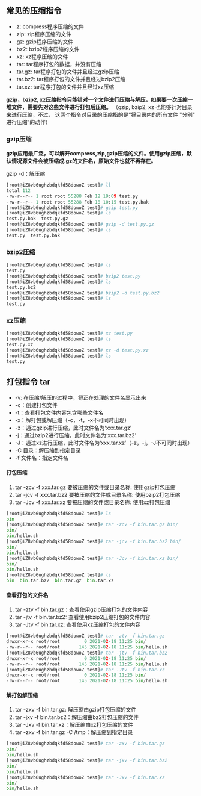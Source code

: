 ## 常见的压缩指令
* .z: compress程序压缩的文件
* .zip: zip程序压缩的文件
* .gz: gzip程序压缩的文件
* .bz2: bzip2程序压缩的文件
* .xz: xz程序压缩的文件
* .tar: tar程序打包的数据，并没有压缩
* .tar.gz: tar程序打包的文件并且经过gzip压缩
* .tar.bz2: tar程序打包的文件并且经过bzip2压缩
* .tar.xz: tar程序打包的文件并且经过xz压缩

**gzip，bzip2, xz压缩指令只能针对一个文件进行压缩与解压，如果要一次压缩一堆文件，需要先对这些文件进行打包后压缩。**
（gzip, bzip2, xz 也能够针对目录来进行压缩，不过， 这两个指令对目录的压缩指的是“将目录内的所有文件 "分别" 进行压缩”的动作）

### gzip压缩
**gzip应用最广泛，可以解开compress,zip,gzip压缩的文件。使用gzip压缩，默认情况源文件会被压缩成.gz的文件名，原始文件也就不再存在。**

gzip -d：解压缩

```python
[root@iZ8vb6ughzbdqkfd58dowoZ test]# ll
total 112
-rw-r--r-- 1 root root 55288 Feb 12 19:09 test.py
-rw-r--r-- 1 root root 55288 Feb 18 10:15 test.py.bak
[root@iZ8vb6ughzbdqkfd58dowoZ test]# gzip test.py
[root@iZ8vb6ughzbdqkfd58dowoZ test]# ls
test.py.bak  test.py.gz
[root@iZ8vb6ughzbdqkfd58dowoZ test]# gzip -d test.py.gz
[root@iZ8vb6ughzbdqkfd58dowoZ test]# ls
test.py  test.py.bak
```

### bzip2压缩
```python
[root@iZ8vb6ughzbdqkfd58dowoZ test]# ls
test.py
[root@iZ8vb6ughzbdqkfd58dowoZ test]# bzip2 test.py
[root@iZ8vb6ughzbdqkfd58dowoZ test]# ls
test.py.bz2
[root@iZ8vb6ughzbdqkfd58dowoZ test]# bzip2 -d test.py.bz2
[root@iZ8vb6ughzbdqkfd58dowoZ test]# ls
test.py
```

### xz压缩
```python
[root@iZ8vb6ughzbdqkfd58dowoZ test]# xz test.py
[root@iZ8vb6ughzbdqkfd58dowoZ test]# ls
test.py.xz
[root@iZ8vb6ughzbdqkfd58dowoZ test]# xz -d test.py.xz
[root@iZ8vb6ughzbdqkfd58dowoZ test]# ls
test.py
```

## 打包指令 tar
* -v: 在压缩/解压的过程中，将正在处理的文件名显示出来
* -c：创建打包文件
* -t：查看打包文件内容包含哪些文件名
* -x：解打包或解压缩（-c，-t，-x不可同时出现）
* -z：通过gzip进行压缩，此时文件名为‘xxx.tar.gz’
* -j：通过bzip2进行压缩，此时文件名为‘xxx.tar.bz2’
* -J：通过xz进行压缩，此时文件名为‘xxx.tar.xz’（-z，-j，-J不可同时出现）
* -C 目录：解压缩到指定目录
* -f 文件名：指定文件名

#### 打包压缩
1. tar -zcv -f xxx.tar.gz 要被压缩的文件或目录名称: 使用gzip打包压缩
2. tar -jcv -f xxx.tar.bz2 要被压缩的文件或目录名称: 使用bzip2打包压缩
3. tar -Jcv -f xxx.tar.xz 要被压缩的文件或目录名称: 使用xz打包压缩

```python
[root@iZ8vb6ughzbdqkfd58dowoZ test]# ls
bin
[root@iZ8vb6ughzbdqkfd58dowoZ test]# tar -zcv -f bin.tar.gz bin/
bin/
bin/hello.sh
[root@iZ8vb6ughzbdqkfd58dowoZ test]# tar -jcv -f bin.tar.bz2 bin/
bin/
bin/hello.sh
[root@iZ8vb6ughzbdqkfd58dowoZ test]# tar -Jcv -f bin.tar.xz bin/
bin/
bin/hello.sh
[root@iZ8vb6ughzbdqkfd58dowoZ test]# ls
bin  bin.tar.bz2  bin.tar.gz  bin.tar.xz
```

#### 查看打包的文件名
1. tar -ztv -f bin.tar.gz：查看使用gzip压缩打包的文件内容
2. tar -jtv -f bin.tar.bz2: 查看使用bzip2压缩打包的文件内容
3. tar -Jtv -f bin.tar.xz: 查看使用xz压缩打包的文件内容

```python
[root@iZ8vb6ughzbdqkfd58dowoZ test]# tar -ztv -f bin.tar.gz
drwxr-xr-x root/root         0 2021-02-18 11:25 bin/
-rw-r--r-- root/root       145 2021-02-18 11:25 bin/hello.sh
[root@iZ8vb6ughzbdqkfd58dowoZ test]# tar -jtv -f bin.tar.bz2
drwxr-xr-x root/root         0 2021-02-18 11:25 bin/
-rw-r--r-- root/root       145 2021-02-18 11:25 bin/hello.sh
[root@iZ8vb6ughzbdqkfd58dowoZ test]# tar -Jtv -f bin.tar.xz
drwxr-xr-x root/root         0 2021-02-18 11:25 bin/
-rw-r--r-- root/root       145 2021-02-18 11:25 bin/hello.sh
```

#### 解打包解压缩
1. tar -zxv -f bin.tar.gz: 解压缩由gzip打包压缩的文件
2. tar -jxv -f bin.tar.bz2：解压缩由bz2打包压缩的文件
3. tar -Jxv -f bin.tar.xz：解压缩由xz打包压缩的文件
4. tar -zxv -f bin.tar.gz -C /tmp：解压缩到指定目录

```python
[root@iZ8vb6ughzbdqkfd58dowoZ test]# tar -zxv -f bin.tar.gz
bin/
bin/hello.sh
[root@iZ8vb6ughzbdqkfd58dowoZ test]# tar -jxv -f bin.tar.bz2
bin/
bin/hello.sh
[root@iZ8vb6ughzbdqkfd58dowoZ test]# tar -Jxv -f bin.tar.xz
bin/
bin/hello.sh
```

